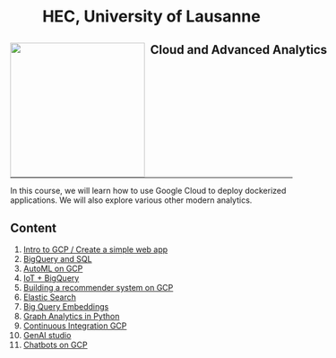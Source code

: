 <h1 align="center"> HEC, University of Lausanne </h1>
<div>
<td> 
<img src="https://upload.wikimedia.org/wikipedia/commons/thumb/2/2b/Logo_Universit%C3%A9_de_Lausanne.svg/2000px-Logo_Universit%C3%A9_de_Lausanne.svg.png" style="padding-right:10px;width:240px;float:left"/></td>
<h2 style="white-space: nowrap">Cloud and Advanced Analytics </h2></td>
<hr style="clear:both">
<p style="font-size:0.85em; margin:2px; text-align:justify">

</div>

In this course, we will learn how to use Google Cloud to deploy dockerized applications. We will also explore various other modern analytics.

## Content


1. [Intro to GCP / Create a simple web app](https://github.com/michalis0/Cloud-and-Advanced-Analytics/tree/main/labs/01-Intro-to-GCP)
2. [BigQuery and SQL](https://github.com/michalis0/Cloud-and-Advanced-Analytics/tree/main/labs/02-BigQuery)
3. [AutoML on GCP](https://github.com/michalis0/Cloud-and-Advanced-Analytics/tree/main/labs/03-AutoML)
4. [IoT + BigQuery](https://github.com/michalis0/Cloud-and-Advanced-Analytics/tree/main/labs/04-IoT)
5. [Building a recommender system on GCP](https://github.com/michalis0/Cloud-and-Advanced-Analytics/tree/main/labs/05-Recommendations)
6. [Elastic Search](labs/06-Elastic/README.md)
7. [Big Query Embeddings](labs\07-Elastic-gcloud-embeddings\Readme.md)
8. [Graph Analytics in Python](labs\08-Graph-Analytics\readme.md)
9. [Continuous Integration GCP](labs\09-GCP\Readme.md)
10. [GenAI studio](labs\10-GenAI\README.md)
11. [Chatbots on GCP](labs\11-Chatbot\README.md)
